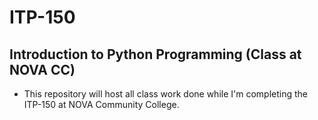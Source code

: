 # ITP-150

## Introduction to Python Programming (Class at NOVA CC)

- This repository will host all class work done while I'm completing the ITP-150 at NOVA Community College.
